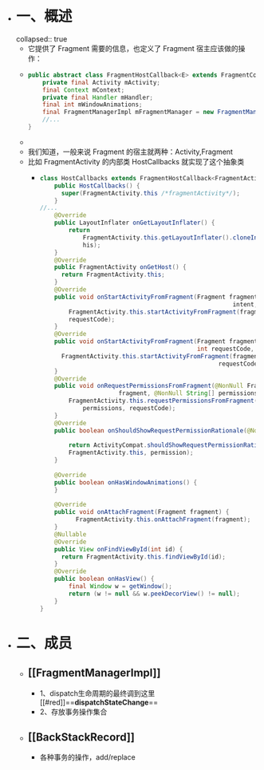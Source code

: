 - # 一、概述
  collapsed:: true
	- 它提供了 Fragment 需要的信息，也定义了 Fragment 宿主应该做的操作：
	- ```java
	  public abstract class FragmentHostCallback<E> extends FragmentContainer {
	      private final Activity mActivity;
	      final Context mContext;
	      private final Handler mHandler;
	      final int mWindowAnimations;
	      final FragmentManagerImpl mFragmentManager = new FragmentManagerImpl();
	      //...
	  }
	  ```
	-
	- 我们知道，一般来说 Fragment 的宿主就两种：Activity,Fragment
	- 比如 FragmentActivity 的内部类 HostCallbacks 就实现了这个抽象类
		- ```java
		  class HostCallbacks extends FragmentHostCallback<FragmentActivity> {
		      public HostCallbacks() {
		      	super(FragmentActivity.this /*fragmentActivity*/);
		      }
		  //...
		      @Override
		      public LayoutInflater onGetLayoutInflater() {
		          return
		              FragmentActivity.this.getLayoutInflater().cloneInContext(FragmentActivity.t
		              his);
		      }
		      @Override
		      public FragmentActivity onGetHost() {
		      	return FragmentActivity.this;
		      }
		      @Override
		      public void onStartActivityFromFragment(Fragment fragment, Intent
		      													intent, int requestCode) {
		          FragmentActivity.this.startActivityFromFragment(fragment, intent,
		          requestCode);
		      }
		      @Override
		      public void onStartActivityFromFragment(Fragment fragment, Intent intent, 
		                                              int requestCode, @Nullable Bundle options) {
		      	FragmentActivity.this.startActivityFromFragment(fragment, intent,
		      												requestCode, options);
		      }
		      @Override
		      public void onRequestPermissionsFromFragment(@NonNull Fragment
		      					fragment, @NonNull String[] permissions, int requestCode) {
		          FragmentActivity.this.requestPermissionsFromFragment(fragment,
		              permissions, requestCode);
		      }
		      @Override
		      public boolean onShouldShowRequestPermissionRationale(@NonNull String
		      																permission) {
		          return ActivityCompat.shouldShowRequestPermissionRationale(
		          FragmentActivity.this, permission);
		      }
		      
		      @Override
		      public boolean onHasWindowAnimations() {
		      }
		      
		      @Override
		      public void onAttachFragment(Fragment fragment) {
		      		FragmentActivity.this.onAttachFragment(fragment);
		      }
		      @Nullable
		      @Override
		      public View onFindViewById(int id) {
		      	return FragmentActivity.this.findViewById(id);
		      }
		      @Override
		      public boolean onHasView() {
		          final Window w = getWindow();
		          return (w != null && w.peekDecorView() != null);
		      }
		  }
		  ```
- # 二、成员
	- ## [[FragmentManagerImpl]]
		- 1、dispatch生命周期的最终调到这里[[#red]]==**dispatchStateChange**==
		- 2、存放事务操作集合
	- ## [[BackStackRecord]]
		- 各种事务的操作，add/replace